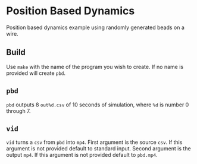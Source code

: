 # Position Based Dynamics 

Position based dynamics example using randomly generated beads on a wire.

## Build

Use `make` with the name of the program you wish to create.
If no name is provided will create `pbd`.

## `pbd`

`pbd` outputs 8 `out%d.csv` of 10 seconds of simulation, where
`%d` is number 0 through 7.

## `vid`
`vid` turns a `csv` from `pbd` into `mp4`. 
First argument is the source `csv`.
If this argument is not provided default to standard input.
Second argument is the output `mp4`.
If this argument is not provided default to `pbd.mp4`.

